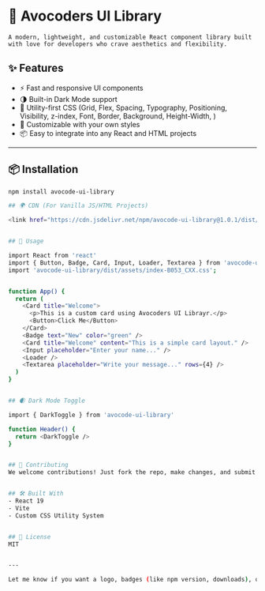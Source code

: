 # 🥑 Avocoders UI Library

    A modern, lightweight, and customizable React component library built with love for developers who crave aesthetics and flexibility.

## ✨ Features

- ⚡ Fast and responsive UI components
- 🌗 Built-in Dark Mode support
- 🎨 Utility-first CSS (Grid, Flex, Spacing, Typography, Positioning, Visibility, z-index, Font, Border, Background, Height-Width, )
- 💅 Customizable with your own styles
- 📦 Easy to integrate into any React and HTML projects

---

## 📦 Installation

```bash
npm install avocode-ui-library

## 🌍 CDN (For Vanilla JS/HTML Projects)

<link href="https://cdn.jsdelivr.net/npm/avocode-ui-library@1.0.1/dist/assets/index-B053_CXX.css" rel="stylesheet" />


## 🧩 Usage

import React from 'react'
import { Button, Badge, Card, Input, Loader, Textarea } from 'avocode-ui-library';
import 'avocode-ui-library/dist/assets/index-B053_CXX.css';


function App() {
  return (
    <Card title="Welcome">
      <p>This is a custom card using Avocoders UI Librayr.</p>
      <Button>Click Me</Button>
    </Card>
    <Badge text="New" color="green" />
    <Card title="Welcome" content="This is a simple card layout." />
    <Input placeholder="Enter your name..." />
    <Loader />
    <Textarea placeholder="Write your message..." rows={4} />   
  )
}


## 🌒 Dark Mode Toggle

import { DarkToggle } from 'avocode-ui-library'

function Header() {
  return <DarkToggle />
}


## 🤝 Contributing
We welcome contributions! Just fork the repo, make changes, and submit a pull request 💫


## 🛠 Built With
- React 19
- Vite
- Custom CSS Utility System


## 📜 License
MIT


---

Let me know if you want a logo, badges (like npm version, downloads), or want to break the README into sections like "Customizing Theme", “Component List”, etc!
